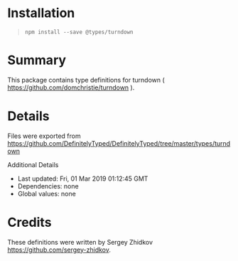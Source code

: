 # Installation
> `npm install --save @types/turndown`

# Summary
This package contains type definitions for turndown ( https://github.com/domchristie/turndown ).

# Details
Files were exported from https://github.com/DefinitelyTyped/DefinitelyTyped/tree/master/types/turndown

Additional Details
 * Last updated: Fri, 01 Mar 2019 01:12:45 GMT
 * Dependencies: none
 * Global values: none

# Credits
These definitions were written by Sergey Zhidkov <https://github.com/sergey-zhidkov>.
